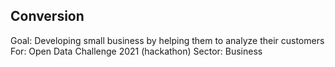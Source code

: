 ## Conversion
Goal: Developing small business by helping them to analyze their customers  
For: Open Data Challenge 2021 (hackathon) 
Sector: Business 
